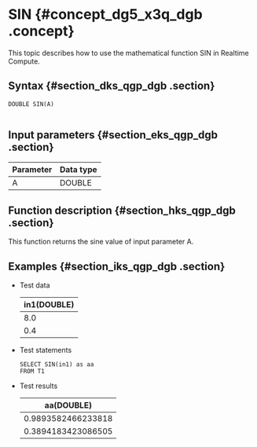 # SIN {#concept_dg5_x3q_dgb .concept}

This topic describes how to use the mathematical function SIN in Realtime Compute.

## Syntax {#section_dks_qgp_dgb .section}

```
DOUBLE SIN(A)
			
```

## Input parameters {#section_eks_qgp_dgb .section}

|Parameter|Data type|
|---------|---------|
|A|DOUBLE|

## Function description {#section_hks_qgp_dgb .section}

This function returns the sine value of input parameter A.

## Examples {#section_iks_qgp_dgb .section}

-   Test data

    |in1\(DOUBLE\)|
    |-------------|
    |8.0|
    |0.4|

-   Test statements

    ```
    SELECT SIN(in1) as aa
    FROM T1
    ```

-   Test results

    |aa\(DOUBLE\)|
    |------------|
    |0.9893582466233818|
    |0.3894183423086505|



